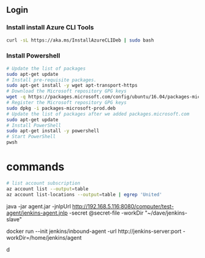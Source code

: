 ## Login

### Install install Azure CLI Tools

```bash
curl -sL https://aka.ms/InstallAzureCLIDeb | sudo bash
```

### Install Powershell 

```bash
# Update the list of packages
sudo apt-get update
# Install pre-requisite packages.
sudo apt-get install -y wget apt-transport-https
# Download the Microsoft repository GPG keys
wget -q https://packages.microsoft.com/config/ubuntu/16.04/packages-microsoft-prod.deb
# Register the Microsoft repository GPG keys
sudo dpkg -i packages-microsoft-prod.deb
# Update the list of packages after we added packages.microsoft.com
sudo apt-get update
# Install PowerShell
sudo apt-get install -y powershell
# Start PowerShell
pwsh
```


# commands

```bash
# list account subscription
az account list --output=table
az account list-locations --output=table | egrep 'United'
```

java -jar agent.jar -jnlpUrl http://192.168.5.116:8080/computer/test-agent/jenkins-agent.jnlp -secret @secret-file -workDir "~/dave/jenkins-slave"

docker run --init jenkins/inbound-agent -url http://jenkins-server:port -workDir=/home/jenkins/agent <secret> <agent name>

d